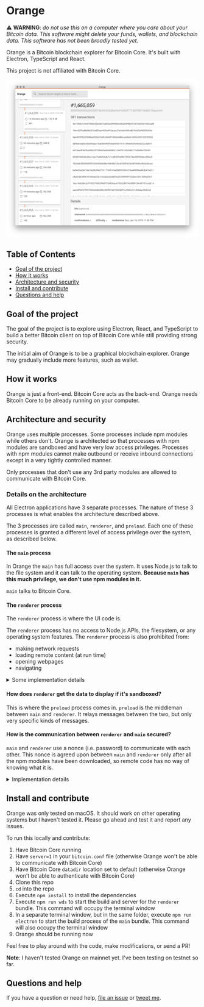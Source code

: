 # Orange

⚠️ **WARNING**: _do not use this on a computer where you care about your Bitcoin data. This software might delete your funds, wallets, and blockchain data. This software has not been broadly tested yet._

Orange is a Bitcoin blockchain explorer for Bitcoin Core. It's built with Electron, TypeScript and React.

This project is not affiliated with Bitcoin Core.

![Orange](./docs/orange.png)

## Table of Contents

- [Goal of the project](#goal-of-the-project)
- [How it works](#how-it-works)
- [Architecture and security](#architecture-and-security)
- [Install and contribute](#install-and-contribute)
- [Questions and help](#questions-and-help)

## Goal of the project

The goal of the project is to explore using Electron, React, and TypeScript to build a better Bitcoin client on top of Bitcoin Core while still providing strong security.

The initial aim of Orange is to be a graphical blockchain explorer. Orange may gradually include more features, such as wallet.

## How it works

Orange is just a front-end. Bitcoin Core acts as the back-end. Orange needs Bitcoin Core to be already running on your computer.

## Architecture and security

Orange uses multiple processes. Some processes include npm modules while others don't. Orange is architected so that processes with npm modules are sandboxed and have very low access privileges. Processes with npm modules cannot make outbound or receive inbound connections except in a very tightly controlled manner.

Only processes that don't use any 3rd party modules are allowed to communicate with Bitcoin Core.

### Details on the architecture

All Electron applications have 3 separate processes. The nature of these 3 processes is what enables the architecture described above.

The 3 processes are called `main`, `renderer`, and `preload`. Each one of these processes is granted a different level of access privilege over the system, as described below.

#### The `main` process

In Orange the `main` has full access over the system. It uses Node.js to talk to the file system and it can talk to the operating system. **Because `main` has this much privilege, we don't use npm modules in it.**

`main` talks to Bitcoin Core.

#### The `renderer` process

The `renderer` process is where the UI code is.

The `renderer` process has no access to Node.js APIs, the filesystem, or any operating system features. The `renderer` process is also prohibited from:

- making network requests
- loading remote content (at run time)
- opening webpages
- navigating

<details><summary>Some implementation details</summary>

We implement the [security recommendations](https://electronjs.org/docs/tutorial/security?q=j#checklist-security-recommendations) provided by Electron. Many of these recommendations are particular to loading "remote content", that is content over the network. In Orange we disable networking completely, but we consider npm modules in the `renderer` process to be equivalent to "remote content" so we follow these recommendations as strictly as possible:

- Node integration is disabled
- Content isolation is enabled
- Web security is enabled
- A strict content security policy is provided
- Running insecure content is disabled
- No experimental Chromium or Blink features are used
- WebView creation is disabled
- Navigation is disabled
- The remote module is disabled

</details>

#### How does `renderer` get the data to display if it's sandboxed?

This is where the `preload` process comes in. `preload` is the middleman between `main` and `renderer`. It relays messages between the two, but only very specific kinds of messages.

#### How is the communication between `renderer` and `main` secured?

`main` and `renderer` use a nonce (i.e. password) to communicate with each other. This nonce is agreed upon between `main` and `renderer` only after all the npm modules have been downloaded, so remote code has no way of knowing what it is.

<details><summary>Implementation details</summary>

After the npm modules have been downloaded but before the Orange distributable is created, the string `__NONCE__` in the code will be replaced with a base64 encoded random bytes. Care has to be taken to make sure this nonce is only known to the local Orange code, not to the npm modules.

</details>

## Install and contribute

Orange was only tested on macOS. It should work on other operating systems but I haven't tested it. Please go ahead and test it and report any issues.

To run this locally and contribute:

1. Have Bitcoin Core running
1. Have `server=1` in your `bitcoin.conf` file (otherwise Orange won't be able to communicate with Bitcoin Core)
1. Have Bitcoin Core `datadir` location set to default (otherwise Orange won't be able to authenticate with Bitcoin Core)
1. Clone this repo
1. `cd` into the repo
1. Execute `npm install` to install the dependencies
1. Execute `npm run wds` to start the build and server for the `renderer` bundle. This command will occupy the terminal window
1. In a separate terminal window, but in the same folder, execute `npm run electron` to start the build process of the `main` bundle. This command will also occupy the terminal window
1. Orange should be running now

Feel free to play around with the code, make modifications, or send a PR!

**Note**: I haven't tested Orange on mainnet yet. I've been testing on testnet so far.

## Questions and help

If you have a question or need help, [file an issue](https://github.com/orange-org/orange/issues/new) or [tweet me](https://twitter.com/msafi).
